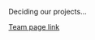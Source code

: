 Deciding our projects...

[Team page link](https://github.com/cse110-fall22-group12/cse110-fall22-group12/blob/main/admin/team_page.md)
